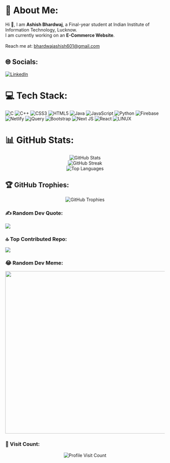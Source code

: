 # 💫 About Me:
Hi 👋, I am **Ashish Bhardwaj**, a Final-year student at Indian Institute of Information Technology, Lucknow.<br>
I am currently working on an **E-Commerce Website**. <br>
<br>
Reach me at: bhardwajashish601@gmail.com<br>


## 🌐 Socials:
[![LinkedIn](https://img.shields.io/badge/LinkedIn-%230077B5.svg?logo=linkedin&logoColor=white)](https://linkedin.com/in/ashish-bhardwaj-98b961231)

# 💻 Tech Stack:
![C](https://img.shields.io/badge/c-%2300599C.svg?style=plastic&logo=c&logoColor=white)
![C++](https://img.shields.io/badge/c++-%2300599C.svg?style=plastic&logo=c%2B%2B&logoColor=white)
![CSS3](https://img.shields.io/badge/css3-%231572B6.svg?style=plastic&logo=css3&logoColor=white)
![HTML5](https://img.shields.io/badge/html5-%23E34F26.svg?style=plastic&logo=html5&logoColor=white)
![Java](https://img.shields.io/badge/java-%23ED8B00.svg?style=plastic&logo=java&logoColor=white)
![JavaScript](https://img.shields.io/badge/javascript-%23323330.svg?style=plastic&logo=javascript&logoColor=%23F7DF1E)
![Python](https://img.shields.io/badge/python-3670A0?style=plastic&logo=python&logoColor=ffdd54)
![Firebase](https://img.shields.io/badge/firebase-%23039BE5.svg?style=plastic&logo=firebase)
![Netlify](https://img.shields.io/badge/netlify-%23000000.svg?style=plastic&logo=netlify&logoColor=#00C7B7)
![jQuery](https://img.shields.io/badge/jquery-%230769AD.svg?style=plastic&logo=jquery&logoColor=white)
![Bootstrap](https://img.shields.io/badge/bootstrap-%23563D7C.svg?style=plastic&logo=bootstrap&logoColor=white)
![Next JS](https://img.shields.io/badge/Next-black?style=plastic&logo=next.js&logoColor=white)
![React](https://img.shields.io/badge/react-%2320232a.svg?style=plastic&logo=react&logoColor=%2361DAFB)
![LINUX](https://img.shields.io/badge/Linux-FCC624?style=plastic&logo=linux&logoColor=black)

# 📊 GitHub Stats:
<p align="center">
  <img src="https://github-readme-stats.vercel.app/api?username=ashish5433&theme=merko&hide_border=false&include_all_commits=true&count_private=false" alt="GitHub Stats"/>
  <br/>
  <img src="https://github-readme-streak-stats.herokuapp.com/?user=ashish5433&theme=merko&hide_border=false" alt="GitHub Streak"/>
  <br/>
  <img src="https://github-readme-stats.vercel.app/api/top-langs/?username=ashish5433&theme=merko&hide_border=false&include_all_commits=true&count_private=false&layout=compact" alt="Top Languages"/>
</p>

## 🏆 GitHub Trophies:
<p align="center">
  <img src="https://github-profile-trophy.vercel.app/?username=ashish5433&theme=discord&no-frame=false&no-bg=false&margin-w=4" alt="GitHub Trophies"/>
</p>

### ✍️ Random Dev Quote:
![](https://quotes-github-readme.vercel.app/api?type=horizontal&theme=radical)

### 🔝 Top Contributed Repo:
![](https://github-contributor-stats.vercel.app/api?username=ashish5433&limit=5&theme=gruvbox&combine_all_yearly_contributions=true)

### 😂 Random Dev Meme:
<img src="https://rm.up.railway.app/" width="512px"/>

### 🚀 Visit Count:
<p align="center">
  <img src="https://visitcount.itsvg.in/api?id=ashish5433&label=Profile%20Views&color=2&icon=7&pretty=false" alt="Profile Visit Count"/>
</p>

<!-- Proudly created with GPRM ( https://gprm.itsvg.in ) -->
